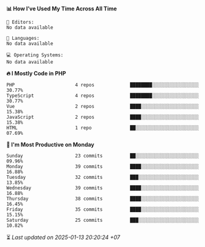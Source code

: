 <!--START_SECTION:readme-stats-->
**📊 How I’ve Used My Time Across All Time**

```text
📝 Editors:
No data available

💬 Languages:
No data available

💻 Operating Systems:
No data available
```

**🔥 I Mostly Code in PHP**

```text
PHP                      4 repos             ████████░░░░░░░░░░░░░░░░░   30.77%
TypeScript               4 repos             ████████░░░░░░░░░░░░░░░░░   30.77%
Vue                      2 repos             ████░░░░░░░░░░░░░░░░░░░░░   15.38%
JavaScript               2 repos             ████░░░░░░░░░░░░░░░░░░░░░   15.38%
HTML                     1 repo              ██░░░░░░░░░░░░░░░░░░░░░░░   07.69%
```

**📅 I'm Most Productive on Monday**

```text
Sunday                   23 commits          ██░░░░░░░░░░░░░░░░░░░░░░░   09.96%
Monday                   39 commits          ████░░░░░░░░░░░░░░░░░░░░░   16.88%
Tuesday                  32 commits          ███░░░░░░░░░░░░░░░░░░░░░░   13.85%
Wednesday                39 commits          ████░░░░░░░░░░░░░░░░░░░░░   16.88%
Thursday                 38 commits          ████░░░░░░░░░░░░░░░░░░░░░   16.45%
Friday                   35 commits          ████░░░░░░░░░░░░░░░░░░░░░   15.15%
Saturday                 25 commits          ███░░░░░░░░░░░░░░░░░░░░░░   10.82%
```



⏳ *Last updated on 2025-01-13 20:20:24 +07*
<!--END_SECTION:readme-stats-->